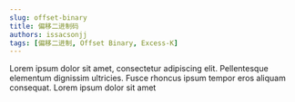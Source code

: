 ```yaml
---
slug: offset-binary
title: 偏移二进制码
authors: issacsonjj
tags: [偏移二进制, Offset Binary, Excess-K]
---
```


Lorem ipsum dolor sit amet, consectetur adipiscing elit. Pellentesque elementum dignissim ultricies. Fusce rhoncus ipsum tempor eros aliquam consequat. Lorem ipsum dolor sit amet
